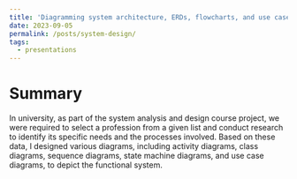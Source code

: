 ```yaml
---
title: 'Diagramming system architecture, ERDs, flowcharts, and use case diagrams for an Inventory Management Project using Visual Paradigm'
date: 2023-09-05
permalink: /posts/system-design/
tags:
  - presentations
---
```

Summary
======

In university, as part of the system analysis and design course project, we were required to select a profession from a given list and conduct research to identify its specific needs and the processes involved. Based on these data, I designed various diagrams, including activity diagrams, class diagrams, sequence diagrams, state machine diagrams, and use case diagrams, to depict the functional system.